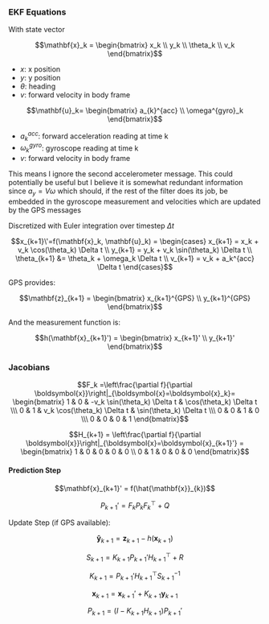 ### EKF Equations
With state vector

$$\mathbf{x}_k = 
\begin{bmatrix}
x_k \\
y_k \\
\theta_k \\
v_k
\end{bmatrix}$$

* $x$: x position
* $y$: y position
* $\theta$: heading
* $v$: forward velocity in body frame

$$\mathbf{u}_k= 
\begin{bmatrix}
a_{k}^{acc} \\
\omega^{gyro}_k
\end{bmatrix}$$

* $a_{k}^{acc}$: forward acceleration reading at time k
* $\omega^{gyro}_k$: gyroscope reading at time k
* $v$: forward velocity in body frame

This means I ignore the second accelerometer message. This could potentially be useful but I believe it is somewhat redundant information since $a_y=V\omega$ which should, if the rest of the filter does its job, be embedded in the gyroscope measurement and velocities which are updated by the GPS messages

Discretized with Euler integration over timestep $\Delta t$

$$x_{k+1}\'=f(\mathbf{x}_k, \mathbf{u}_k) =
\begin{cases}
x_{k+1} = x_k + v_k \cos(\theta_k) \Delta t \\
y_{k+1} = y_k + v_k \sin(\theta_k) \Delta t \\
\theta_{k+1} &= \theta_k + \omega_k \Delta t \\
v_{k+1} = v_k + a_k^{acc} \Delta t
\end{cases}$$


GPS provides:

$$\mathbf{z}_{k+1} =
\begin{bmatrix}
x_{k+1}^{GPS} \\
y_{k+1}^{GPS}
\end{bmatrix}$$



And the measurement function is:

$$h(\mathbf{x}_{k+1}') =
\begin{bmatrix}
x_{k+1}' \\
y_{k+1}'
\end{bmatrix}$$


### Jacobians
$$F_k =\left\frac{\partial f}{\partial \boldsymbol{x}}\right|_{\boldsymbol{x}=\boldsymbol{x}_k}= 
\begin{bmatrix}
1 & 0 & -v_k \sin(\theta_k) \Delta t & \cos(\theta_k) \Delta t \\\
0 & 1 &  v_k \cos(\theta_k) \Delta t & \sin(\theta_k) \Delta t \\\
0 & 0 & 1 & 0 \\\
0 & 0 & 0 & 1
\end{bmatrix}$$

$$H_{k+1} = \left\frac{\partial f}{\partial \boldsymbol{x}}\right|_{\boldsymbol{x}=\boldsymbol{x}_{k+1}'} =
\begin{bmatrix}
1 & 0 & 0 & 0 & 0 \\
0 & 1 & 0 & 0 & 0
\end{bmatrix}$$



#### Prediction Step

$$\mathbf{x}_{k+1}' = f(\hat{\mathbf{x}}_{k})$$

$$P_{k+1}' = F_k P_k F_k^\top + Q$$

Update Step (if GPS available):

$$\mathbf{\hat{y}}_{k+1} = \mathbf{z}_{k+1} - h(\mathbf{x}_{k+1})$$

$$S_{k+1} = K_{k+1} P_{k+1}' H_{k+1}^\top + R$$

$$K_{k+1} = P_{k+1}' H_{k+1}^\top S_{k+1}^{-1}$$

$$\mathbf{x}_{k+1} = \mathbf{x}_{k+1}' + K_{k+1} \mathbf{y}_{k+1}$$

$$P_{k+1} = (I - K_{k+1} H_{k+1}) P_{k+1}'$$


